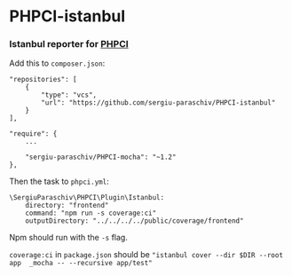 # PHPCI-istanbul

### Istanbul reporter for [PHPCI](https://www.phptesting.org/)


Add this to `composer.json`:

```
"repositories": [
    {
        "type": "vcs",
        "url": "https://github.com/sergiu-paraschiv/PHPCI-istanbul"
    }
],

"require": {
    ...

    "sergiu-paraschiv/PHPCI-mocha": "~1.2"
},
```

Then the task to `phpci.yml`:
```
\SergiuParaschiv\PHPCI\Plugin\Istanbul:
    directory: "frontend"
    command: "npm run -s coverage:ci"
    outputDirectory: "../../../../public/coverage/frontend"
```

Npm should run with the `-s` flag.

`coverage:ci` in `package.json` should be `"istanbul cover --dir $DIR --root app  _mocha -- --recursive app/test"`
